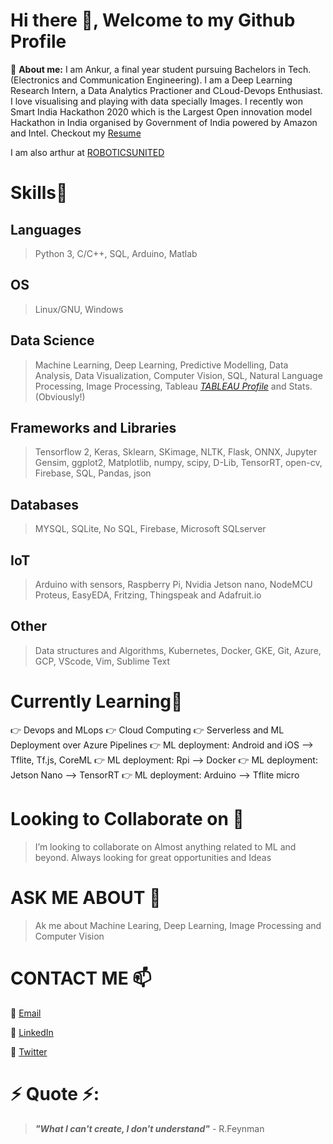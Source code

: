 # Hi there 👋, Welcome to my Github Profile
🔭 __About me:__  I am Ankur, a final year student pursuing Bachelors in Tech. (Electronics and Communication Engineering). I am a Deep Learning Research Intern, a Data Analytics Practioner and CLoud-Devops Enthusiast. I love visualising and playing with data specially Images. I recently won Smart India Hackathon 2020 which is the Largest Open innovation model Hackathon in India organised by Government of India powered by Amazon and Intel. Checkout my [Resume](https://www.dropbox.com/s/7w3815l96rx23ev/Ankur_Resume.pdf?dl=0)

I am also arthur at [ROBOTICSUNITED](https://www.instagram.com/roboticsunited/?hl=en)

# Skills🥇
## Languages
> Python 3, C/C++, SQL, Arduino, Matlab
## OS
> Linux/GNU, Windows
## Data Science
> Machine Learning, Deep Learning, Predictive Modelling, Data Analysis, Data Visualization, Computer Vision, SQL, Natural Language Processing, Image Processing, Tableau *[TABLEAU Profile](https://public.tableau.com/profile/ankur3446#!)* and Stats.(Obviously!)
## Frameworks and Libraries
>Tensorflow 2, Keras, Sklearn, SKimage, NLTK, Flask, ONNX, Jupyter
>Gensim, ggplot2, Matplotlib, numpy, scipy, D-Lib, TensorRT, open-cv, Firebase, SQL, Pandas, json
## Databases
> MYSQL, SQLite, No SQL, Firebase, Microsoft SQLserver
## IoT
>Arduino with sensors, Raspberry Pi, Nvidia Jetson nano, NodeMCU
>Proteus, EasyEDA, Fritzing, Thingspeak and Adafruit.io
## Other
>Data structures and Algorithms, Kubernetes, Docker, GKE, Git, Azure, GCP, VScode, Vim, Sublime Text

# Currently Learning🎯
👉 Devops and MLops
👉 Cloud Computing
👉 Serverless and ML Deployment over Azure Pipelines
👉 ML deployment: Android and iOS --> Tflite, Tf.js, CoreML
👉 ML deployment: Rpi --> Docker
👉 ML deployment: Jetson Nano --> TensorRT
👉 ML deployment: Arduino --> Tflite micro

# Looking to Collaborate on 👯
> I’m looking to collaborate on Almost anything related to ML and beyond. Always looking for great opportunities and Ideas  

# ASK ME ABOUT 💬
> Ak me about Machine Learing, Deep Learning, Image Processing and Computer Vision

# CONTACT ME 📫
📩 [Email](mailto:ankurvermaaxz@gmail.com)

📱  [LinkedIn](https://www.linkedin.com/in/ankuraxz/)

📲  [Twitter](https://twitter.com/DEV__Ankur)   

# ⚡ Quote ⚡: 
> __*"What I can't create, I don't understand"*__ - R.Feynman  

